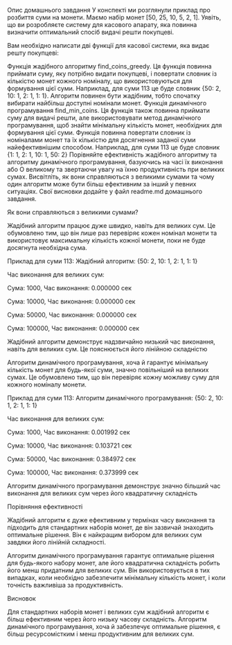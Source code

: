 Опис домашнього завдання У конспекті ми розглянули приклад про розбиття суми на
монети. Маємо набір монет [50, 25, 10, 5, 2, 1]. Уявіть, що ви розробляєте
систему для касового апарату, яка повинна визначити оптимальний спосіб видачі
решти покупцеві.

Вам необхідно написати дві функції для касової системи, яка видає решту
покупцеві:

Функція жадібного алгоритму find_coins_greedy. Ця функція повинна приймати суму,
яку потрібно видати покупцеві, і повертати словник із кількістю монет кожного
номіналу, що використовуються для формування цієї суми. Наприклад, для суми 113
це буде словник {50: 2, 10: 1, 2: 1, 1: 1}. Алгоритм повинен бути жадібним,
тобто спочатку вибирати найбільш доступні номінали монет. Функція динамічного
програмування find_min_coins. Ця функція також повинна приймати суму для видачі
решти, але використовувати метод динамічного програмування, щоб знайти
мінімальну кількість монет, необхідних для формування цієї суми. Функція повинна
повертати словник із номіналами монет та їх кількістю для досягнення заданої
суми найефективнішим способом. Наприклад, для суми 113 це буде словник {1: 1, 2:
1, 10: 1, 50: 2} Порівняйте ефективність жадібного алгоритму та алгоритму
динамічного програмування, базуючись на часі їх виконання або О великому та
звертаючи увагу на їхню продуктивність при великих сумах. Висвітліть, як вони
справляються з великими сумами та чому один алгоритм може бути більш ефективним
за інший у певних ситуаціях. Свої висновки додайте у файл readme.md домашнього
завдання.

Як вони справляються з великими сумами?

Жадібний алгоритм працює дуже швидко, навіть для великих сум. Це обумовлено тим,
що він лише раз перевіряє кожен номінал монети та використовує максимальну
кількість кожної монети, поки не буде досягнута необхідна сума.

Приклад для суми 113: Жадібний алгоритм: {50: 2, 10: 1, 2: 1, 1: 1}

Час виконання для великих сум:

Сума: 1000, Час виконання: 0.000000 сек

Сума: 10000, Час виконання: 0.000000 сек

Сума: 50000, Час виконання: 0.000000 сек

Сума: 100000, Час виконання: 0.000000 сек

Жадібний алгоритм демонструє надзвичайно низький час виконання, навіть для
великих сум. Це пояснюється його лінійною складністю

Алгоритм динамічного програмування, хоча й гарантує мінімальну кількість монет
для будь-якої суми, значно повільніший на великих сумах. Це обумовлено тим, що
він перевіряє кожну можливу суму для кожного номіналу монети.

Приклад для суми 113: Алгоритм динамічного програмування: {50: 2, 10: 1, 2: 1,
1: 1}

Час виконання для великих сум:

Сума: 1000, Час виконання: 0.001992 сек

Сума: 10000, Час виконання: 0.103721 сек

Сума: 50000, Час виконання: 0.384972 сек

Сума: 100000, Час виконання: 0.373999 сек

Алгоритм динамічного програмування демонструє значно більший час виконання для
великих сум через його квадратичну складність

Порівняння ефективності

Жадібний алгоритм є дуже ефективним у термінах часу виконання та підходить для
стандартних наборів монет, де він зазвичай знаходить оптимальне рішення. Він є
найкращим вибором для великих сум завдяки його лінійній складності.

Алгоритм динамічного програмування гарантує оптимальне рішення для будь-якого
набору монет, але його квадратична складність робить його менш придатним для
великих сум. Він використовується в тих випадках, коли необхідно забезпечити
мінімальну кількість монет, і коли точність важливіша за продуктивність.

Висновок

Для стандартних наборів монет і великих сум жадібний алгоритм є більш ефективним
через його низьку часову складність. Алгоритм динамічного програмування, хоча й
забезпечує оптимальне рішення, є більш ресурсомістким і менш продуктивним для
великих сум.
